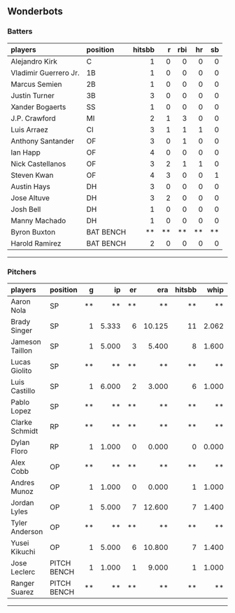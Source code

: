## Wonderbots

### Batters

 
|players               |position  | hitsbb|  r| rbi| hr| sb| 
|:---------------------|:---------|------:|--:|---:|--:|--:| 
|Alejandro Kirk        |C         |      1|  0|   0|  0|  0| 
|Vladimir Guerrero Jr. |1B        |      1|  0|   0|  0|  0| 
|Marcus Semien         |2B        |      1|  0|   0|  0|  0| 
|Justin Turner         |3B        |      3|  0|   0|  0|  0| 
|Xander Bogaerts       |SS        |      1|  0|   0|  0|  0| 
|J.P. Crawford         |MI        |      2|  1|   3|  0|  0| 
|Luis Arraez           |CI        |      3|  1|   1|  1|  0| 
|Anthony Santander     |OF        |      3|  0|   1|  0|  0| 
|Ian Happ              |OF        |      4|  0|   0|  0|  0| 
|Nick Castellanos      |OF        |      3|  2|   1|  1|  0| 
|Steven Kwan           |OF        |      4|  3|   0|  0|  1| 
|Austin Hays           |DH        |      3|  0|   0|  0|  0| 
|Jose Altuve           |DH        |      3|  2|   0|  0|  0| 
|Josh Bell             |DH        |      1|  0|   0|  0|  0| 
|Manny Machado         |DH        |      1|  0|   0|  0|  0| 
|Byron Buxton          |BAT BENCH |     **| **|  **| **| **| 
|Harold Ramirez        |BAT BENCH |      2|  0|   0|  0|  0| 


* * *

### Pitchers

 
|players         |position    |  g|    ip| er|    era| hitsbb|  whip| so|  w| sv| 
|:---------------|:-----------|--:|-----:|--:|------:|------:|-----:|--:|--:|--:| 
|Aaron Nola      |SP          | **|    **| **|     **|     **|    **| **| **| **| 
|Brady Singer    |SP          |  1| 5.333|  6| 10.125|     11| 2.062|  2|  0|  0| 
|Jameson Taillon |SP          |  1| 5.000|  3|  5.400|      8| 1.600|  5|  0|  0| 
|Lucas Giolito   |SP          | **|    **| **|     **|     **|    **| **| **| **| 
|Luis Castillo   |SP          |  1| 6.000|  2|  3.000|      6| 1.000|  8|  1|  0| 
|Pablo Lopez     |SP          | **|    **| **|     **|     **|    **| **| **| **| 
|Clarke Schmidt  |RP          | **|    **| **|     **|     **|    **| **| **| **| 
|Dylan Floro     |RP          |  1| 1.000|  0|  0.000|      0| 0.000|  0|  0|  0| 
|Alex Cobb       |OP          | **|    **| **|     **|     **|    **| **| **| **| 
|Andres Munoz    |OP          |  1| 1.000|  0|  0.000|      1| 1.000|  2|  0|  1| 
|Jordan Lyles    |OP          |  1| 5.000|  7| 12.600|      7| 1.400|  3|  0|  0| 
|Tyler Anderson  |OP          | **|    **| **|     **|     **|    **| **| **| **| 
|Yusei Kikuchi   |OP          |  1| 5.000|  6| 10.800|      7| 1.400|  3|  0|  0| 
|Jose Leclerc    |PITCH BENCH |  1| 1.000|  1|  9.000|      1| 1.000|  1|  0|  0| 
|Ranger Suarez   |PITCH BENCH | **|    **| **|     **|     **|    **| **| **| **| 


* * *


